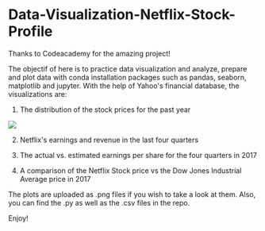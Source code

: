 # Data-Visualization-Netflix-Stock-Profile

Thanks to Codeacademy for the amazing project!

The objectif of here is to practice data visualization and analyze, prepare and plot data with conda installation packages such as pandas, seaborn, matplotlib and jupyter.
With the help of Yahoo's financial database, the visualizations are:

 1. The distribution of the stock prices for the past year
 
 ![](images/violinplot_Netflix.png)
 
 2. Netflix's earnings and revenue in the last four quarters
 
 
 3. The actual vs. estimated earnings per share for the four quarters in 2017
 4. A comparison of the Netflix Stock price vs the Dow Jones Industrial Average price in 2017 
 
The plots are uploaded as .png files if you wish to take a look at them. Also, you can find the .py as well as the .csv files in the repo.
 
Enjoy!

